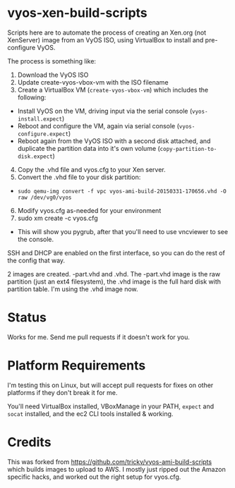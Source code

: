 vyos-xen-build-scripts
======================

Scripts here are to automate the process of creating an Xen.org (not XenServer) image from an VyOS ISO, using VirtualBox to install and pre-configure VyOS.

The process is something like:

1. Download the VyOS ISO
2. Update create-vyos-vbox-vm with the ISO filename
3. Create a VirtualBox VM (`create-vyos-vbox-vm`) which includes the following:
 * Install VyOS on the VM, driving input via the serial console (`vyos-install.expect`)
 * Reboot and configure the VM, again via serial console (`vyos-configure.expect`)
 * Reboot again from the VyOS ISO with a second disk attached, and duplicate the partition data into it's own volume (`copy-partition-to-disk.expect`)
4. Copy the .vhd file and vyos.cfg to your Xen server.
5. Convert the .vhd file to your disk partition:
 * `sudo qemu-img convert -f vpc vyos-ami-build-20150331-170656.vhd -O raw /dev/vg0/vyos`
6. Modify vyos.cfg as-needed for your environment
7. sudo xm create -c vyos.cfg
 * This will show you pygrub, after that you'll need to use vncviewer to see the console.

SSH and DHCP are enabled on the first interface, so you can do the rest of the config that way.

2 images are created.  -part.vhd and .vhd.  The -part.vhd image is the raw partition (just an ext4 filesystem), the .vhd image is the full hard disk with partition table.  I'm using the .vhd image now.

# Status

Works for me.  Send me pull requests if it doesn't work for you.

# Platform Requirements

I'm testing this on Linux, but will accept pull requests for fixes on other platforms if they don't break it for me.

You'll need VirtualBox installed, VBoxManage in your PATH, `expect` and `socat` installed, and the ec2 CLI tools installed & working.

# Credits

This was forked from https://github.com/trickv/vyos-ami-build-scripts which builds images to upload to AWS.  I mostly just ripped out the Amazon specific hacks, and worked out the right setup for vyos.cfg.
